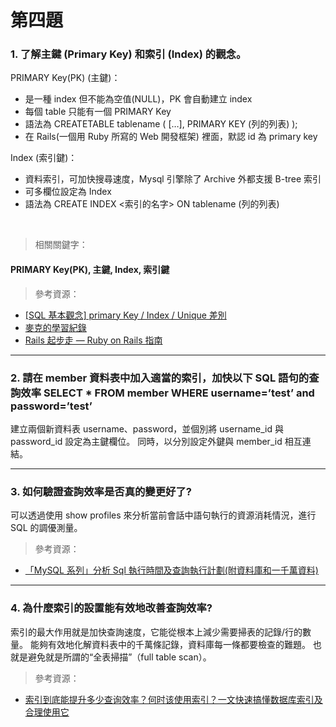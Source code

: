 # 第四題

### 1. 了解主鍵 (Primary Key) 和索引 (Index) 的觀念。

PRIMARY Key(PK) (主鍵)：

- 是一種 index 但不能為空值(NULL)，PK 會自動建立 index
- 每個 table 只能有一個 PRIMARY Key
- 語法為 CREATETABLE tablename ( \[…], PRIMARY KEY (列的列表) );
- 在 Rails(一個用 Ruby 所寫的 Web 開發框架) 裡面，默認 id 為 primary key

Index (索引鍵)：

- 資料索引，可加快搜尋速度，Mysql 引擎除了 Archive 外都支援 B-tree 索引
- 可多欄位設定為 Index
- 語法為 CREATE INDEX <索引的名字> ON tablename (列的列表)

<br />

> 相關關鍵字：

#### PRIMARY Key(PK), 主鍵, Index, 索引鍵

> 參考資源：

- [[SQL 基本觀念] primary Key / Index / Unique 差別](https://blog.niclin.tw/2018/06/09/sql-基本觀念-primary-key-/-index-/-unique-差別/)
- [麥克的學習紀錄](https://miggo.pixnet.net/blog/post/30862194-%5Bmysql基本觀念%5D-primary-key---index---unique差別)
- [Rails 起步走 — Ruby on Rails 指南](https://rails.ruby.tw/getting_started.html)

<hr >

### 2. 請在 member 資料表中加入適當的索引，加快以下 SQL 語句的查詢效率 SELECT \* FROM member WHERE username=’test’ and password=’test’

建立兩個新資料表 username、password，並個別將 username_id 與 password_id 設定為主鍵欄位。
同時，以分別設定外鍵與 member_id 相互連結。

<hr >

### 3. 如何驗證查詢效率是否真的變更好了?

可以透過使用 show profiles 來分析當前會話中語句執行的資源消耗情況，進行 SQL 的調優測量。

> 參考資源：

- [「MySQL 系列」分析 Sql 執行時間及查詢執行計劃(附資料庫和一千萬資料)](https://www.gushiciku.cn/pl/gmGu/zh-tw)

<hr >

### 4. 為什麼索引的設置能有效地改善查詢效率?

索引的最大作用就是加快查詢速度，它能從根本上減少需要掃表的記錄/行的數量。
能夠有效地化解資料表中的千萬條記錄，資料庫每一條都要檢查的難題。
也就是避免就是所謂的“全表掃描”（full table scan）。

> 參考資源：

- [索引到底能提升多少查询效率？何时该使用索引？一文快速搞懂数据库索引及合理使用它](https://bbs.huaweicloud.com/blogs/303909)
